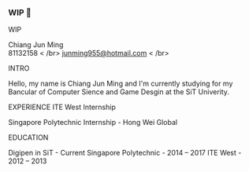 ### WIP 👋

<!--
**CJunMing/CJunMing** is a ✨ _special_ ✨ repository because its `README.md` (this file) appears on your GitHub profile.

Here are some ideas to get you started:

- 🔭 I’m currently working on ...
- 🌱 I’m currently learning ...
- 👯 I’m looking to collaborate on ...
- 🤔 I’m looking for help with ...
- 💬 Ask me about ...
- 📫 How to reach me: ...
- 😄 Pronouns: ...
- ⚡ Fun fact: ...
-->

WIP

Chiang Jun Ming </br>
81132158 < /br>
junming955@hotmail.com < /br>

INTRO

Hello, my name is Chiang Jun Ming and I'm currently studying for my Bancular of Computer Sience and Game Desgin at the SiT Univerity.

EXPERIENCE
ITE West Internship

Singapore Polytechnic Internship - Hong Wei Global

EDUCATION

Digipen in SiT - Current
Singapore Polytechnic - 2014 – 2017
ITE West - 2012 – 2013
